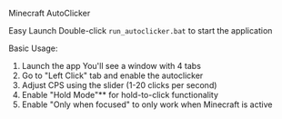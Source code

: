  Minecraft AutoClicker

Easy Launch
Double-click `run_autoclicker.bat` to start the application



 Basic Usage:
1. Launch the app You'll see a window with 4 tabs
2. Go to "Left Click" tab and enable the autoclicker
3. Adjust CPS using the slider (1-20 clicks per second)
4. Enable "Hold Mode"** for hold-to-click functionality
5. Enable "Only when focused" to only work when Minecraft is active




